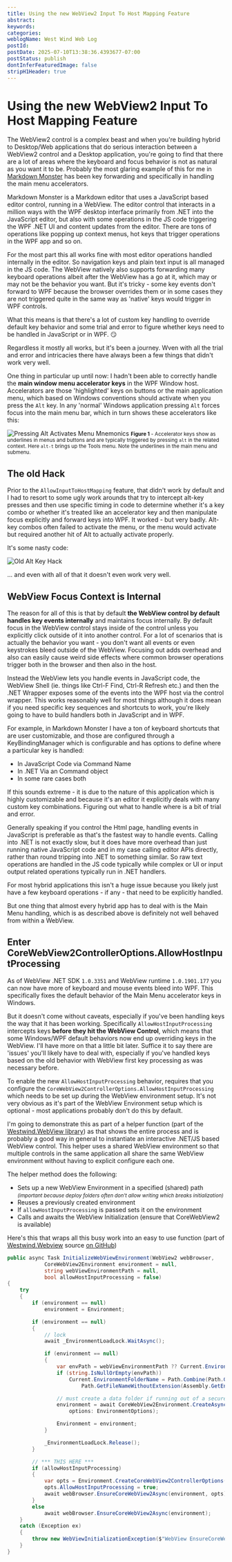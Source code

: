 ```yaml
---
title: Using the new WebView2 Input To Host Mapping Feature
abstract: 
keywords: 
categories: 
weblogName: West Wind Web Log
postId: 
postDate: 2025-07-10T13:38:36.4393677-07:00
postStatus: publish
dontInferFeaturedImage: false
stripH1Header: true
---
```

# Using the new WebView2 Input To Host Mapping Feature

The WebView2 control is a complex beast and when you're building hybrid to Desktop/Web applications that do serious interaction between a WebView2 control and a Desktop application, you're going to find that there are a lot of areas where the keyboard and focus behavior is not as natural as you want it to be. Probably the most glaring example of this for me in [Markdown Monster](https://markdownmonster.west-wind.com) has been key forwarding and specifically in handling the main menu accelerators.

Markdown Monster is a Markdown editor that uses a JavaScript based editor control, running in a WebView.  The editor control that interacts in a million ways with the WPF desktop interface primarily from .NET into the JavaScript editor, but also with some operations in the JS code triggering the WPF .NET UI and content updates from the editor. There are tons of operations like popping up context menus, hot keys that trigger operations in the WPF app and so on. 

For the most part this all works fine with most editor operations handled internally in the editor. So navigation keys and plain text input is all managed in the JS code. The WebView natively also supports forwarding many keyboard operations albeit after the WebView has a go at it, which may or may not be the behavior you want. But it's tricky - some key events don't forward to WPF because the browser overrides them or in some cases they are not triggered quite in the same way as 'native' keys would trigger in WPF controls. 

What this means is that there's a lot of custom key handling to override default key behavior and some trial and error to figure whether keys need to be handled in JavaScript or in WPF.  😏 

Regardless it mostly all works, but it's been a journey. Wven with all the trial and error and intricacies there have always been a few things that didn't work very well.

One thing in particular up until now: I hadn't been able to correctly handle the **main window menu accelerator keys** in the WPF Window host. Accelerators are those 'highlighted' keys on buttons or the main application menu, which based on Windows conventions should activate when you press the `Alt` key. In any 'normal' Windows application pressing `Alt` forces focus into the main menu bar, which in turn shows these accelerators like this:

![Pressing Alt Activates Menu Mnemonics](./PressingAltActivatesMenuMnemonics.png)
<small>**Figure 1** - Accelerator keys show as underlines in menus and buttons and are typically triggered by pressing `alt` in the related context. Here `alt-t` brings up the Tools menu. Note the underlines in the main menu and submenu.</small>

## The old Hack
Prior to the `AllowInputToHostMapping` feature, that didn't work by default and I had to resort to some ugly work arounds that try to intercept alt-key presses and then use specific timing in code to determine whether it's a key combo or whether it's treated like an accelerator key and then manipulate focus explicitly and forward keys into WPF. It worked - but very badly. Alt-key combos often failed to activate the menu, or the menu would activate but required another hit of Alt to actually activate properly. 

It's some nasty code:

![Old Alt Key Hack](./OldAltKeyHack.png)

... and even with all of that it doesn't even work very well.

## WebView Focus Context is Internal
The reason for all of this is that by default **the WebView control by default handles key events internally** and maintains focus internally. By default focus in the WebView control stays inside of the control unless you explicitly click outside of it into another control. For a lot of scenarios that is actually the behavior you want - you don't want all events or even keystrokes bleed outside of the WebView. Focusing out adds overhead and also can easily cause weird side effects where common browser operations trigger both in the browser and then also in the host.

Instead the WebView lets you handle events in JavaScript code, the WebView Shell (ie. things like Ctrl-F Find, Ctrl-R Refresh etc.) and then the .NET Wrapper exposes some of the events into the WPF host via the control wrapper. This works reasonably well for most things although it does mean if you need specific key sequences and shortcuts to work, you're likely going to have to build handlers both in JavaScript and in WPF. 

For example, in Markdown Monster I have a ton of keyboard shortcuts that are user customizable, and those are configured through a KeyBindingManager which is configurable and has options to define where a particular key is handled:

* In JavaScript Code via Command Name
* In .NET Via an Command object
* In some rare cases both

If this sounds extreme - it is due to the nature of this application which is highly customizable and because it's an editor it explicitly deals with many custom key combinations. Figuring out what to handle where is a bit of trial and error. 
  
Generally speaking if you control the Html page, handling events in JavaScript is preferable as that's the fastest way to handle events. Calling into .NET is not exactly slow, but it does have more overhead than just running native JavaScript code and in my case calling editor APIs directly, rather than round tripping into .NET to something similar. So raw text operations are handled in the JS code typically while complex or UI or input output related operations typically run in .NET handlers.

For most hybrid applications this isn't a huge issue because you likely just have a few keyboard operations - if any - that need to be explicitly handled.

But one thing that almost every hybrid app has to deal with is the Main Menu handling, which is as described above is definitely not well behaved from within a WebView.

## Enter CoreWebView2ControllerOptions.AllowHostInputProcessing
As of WebView .NET SDK `1.0.3351` and WebView runtime `1.0.1901.177` you can now have more of keyboard and mouse events bleed into WPF. This specifically fixes the default behavior of the Main Menu accelerator keys in Windows.

But it doesn't come without caveats, especially if you've been handling keys the way that it has been working. Specifically `AllowHostInputProcessing` intercepts keys **before they hit the WebView Control**, which means that some Windows/WPF default behaviors now end up overriding keys in the WebView. I'll have more on that a little bit later. Suffice it to say there are 'issues' you'll likely have to deal with, especially if you've handled keys based on the old behavior with WebView first key processing as was necessary before.

To enable the new `AllowHostInputProcessing` behavior, requires that you configure the `CoreWebView2ControllerOptions.AllowHostInputProcessing` which needs to be set up during the WebView environment setup. It's not very obvious as it's part of the WebView Environment setup which is optional - most applications probably don't do this by default.

I'm going to demonstrate this as part of a helper function (part of the [Westwind.WebView library](https://github.com/RickStrahl/Westwind.WebView)) as that shows the entire process and is probably a good way in general to instantiate an interactive .NET/JS based WebView control. This helper uses a shared WebView environment so that multiple controls in the same application all share the same WebView environment without having to explicit configure each one. 

The helper method does the following:

* Sets up a new WebView Environment in a specified (shared) path
  <small>*(important because deploy folders often don't allow writing which breaks initialization)*</small>
* Reuses a previously created environment
* If `allowHostInputProcessing` is passed sets it on the environment
* Calls and awaits the WebView Initialization (ensure that CoreWebView2 is available)

Here's this that wraps all this busy work into an easy to use function (part of [Westwind.Webview](https://github.com/RickStrahl/Westwind.WebView) source [on GitHub](https://github.com/RickStrahl/Westwind.WebView/blob/master/Westwind.WebView/Wpf/CachedWebViewEnvironment.cs))

```csharp
public async Task InitializeWebViewEnvironment(WebView2 webBrowser,
            CoreWebView2Environment environment = null, 
            string webViewEnvironmentPath = null, 
            bool allowHostInputProcessing = false)
{
    try
    {
        if (environment == null)
            environment = Environment;

        if (environment == null)
        {
            // lock
            await _EnvironmentLoadLock.WaitAsync();

            if (environment == null)
            {
                var envPath = webViewEnvironmentPath ?? Current.EnvironmentFolderName;
                if (string.IsNullOrEmpty(envPath))
                    Current.EnvironmentFolderName = Path.Combine(Path.GetTempPath(),
                        Path.GetFileNameWithoutExtension(Assembly.GetEntryAssembly().Location) + "_WebView");

                // must create a data folder if running out of a secured folder that can't write like Program Files
                environment = await CoreWebView2Environment.CreateAsync(userDataFolder:  EnvironmentFolderName,
                    options: EnvironmentOptions);

                Environment = environment;
            }

            _EnvironmentLoadLock.Release();
        }

        // *** THIS HERE ***
        if (allowHostInputProcessing)
        {
            var opts = Environment.CreateCoreWebView2ControllerOptions();
            opts.AllowHostInputProcessing = true;                    
            await webBrowser.EnsureCoreWebView2Async(environment, opts);
        }
        else
            await webBrowser.EnsureCoreWebView2Async(environment);
    }
    catch (Exception ex)
    {
        throw new WebViewInitializationException($"WebView EnsureCoreWebView2AsyncCall failed.\nFolder: {EnvironmentFolderName}", ex);
    }
}
```





